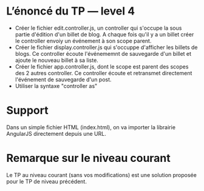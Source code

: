 # L’énoncé du TP — level 4

- Créer le fichier edit.controller.js, un controller qui s'occupe la sous partie d'édition d'un billet de blog. A chaque fois qu'il y a un billet créer le controller envoiy un événement à son scope parent.
- Créer le fichier display.controller.js qui s'occuppe d'afficher les billets de blogs. Ce controller écoute l'événememnt de sauvegarde d'un billet et ajoute le nouveau billet à sa liste.
- Créer le fichier app.controller.js, dont le scope est parent des scopes des 2 autres controller. Ce controller écoute et retransmet directement l'événement de sauvegarde d'un post.
- Utiliser la syntaxe "controller as"

# Support

Dans un simple fichier HTML (index.html), on va importer la librairie AngularJS directement depuis une URL.

# Remarque sur le niveau courant

Le TP au niveau courant (sans vos modifications) est une solution proposée pour le TP de niveau précédent.
